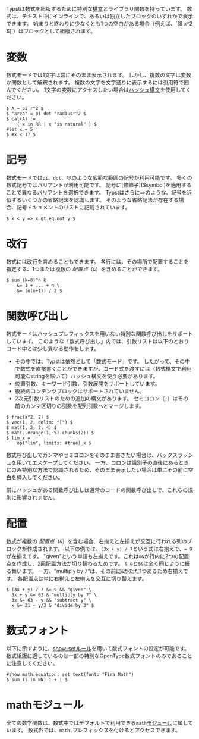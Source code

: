 Typstは数式を組版するために特別な[構文]($syntax/#math)とライブラリ関数を持っています。
数式は、テキスト中にインラインで、あるいは独立したブロックのいずれかで表示できます。
始まりと終わりに少なくとも1つの空白がある場合（例えば、`[$ x^2 $]`）はブロックとして組版されます。

# 変数
数式モードでは1文字は常にそのまま表示されます。
しかし、複数の文字は変数か関数として解釈されます。
複数の文字を文字通りに表示するには引用符で囲んでください。
1文字の変数にアクセスしたい場合は[ハッシュ構文]($scripting/#expressions)を使用してください。

```example
$ A = pi r^2 $
$ "area" = pi dot "radius"^2 $
$ cal(A) :=
    { x in RR | x "is natural" } $
#let x = 5
$ #x < 17 $
```

# 記号
数式モードでは`pi`、`dot`、`RR`のような広範な範囲の[記号]($category/symbols/sym)が利用可能です。
多くの数式記号ではバリアントが利用可能です。
記号に[修飾子]($symbol)を適用することで異なるバリアントを選択できます。
Typstはさらに`=>`のような、記号を近似するいくつかの省略記法を認識します。
そのような省略記法が存在する場合、記号ドキュメントのリストに記載されています。

```example
$ x < y => x gt.eq.not y $
```

# 改行
数式には改行を含めることもできます。
各行には、その場所で配置することを指定する、1つまたは複数の _配置点_（`&`）を含めることができます。

```example
$ sum_(k=0)^n k
    &= 1 + ... + n \
    &= (n(n+1)) / 2 $
```

# 関数呼び出し
数式モードはハッシュプレフィックスを用いない特別な関数呼び出しをサポートしています。
このような「数式呼び出し」内では、引数リストは以下のとおりコード中とは少し異なる動作をします。

- その中では、Typstは依然として「数式モード」です。
したがって、その中で数式を直接書くことができますが、コード式を渡すには（数式構文で利用可能なstringを除いて）ハッシュ構文を使う必要があります。
- 位置引数、キーワード引数、引数展開をサポートしています。
- 後続のコンテンツブロックはサポートされていません。
- 2次元引数リストのための追加の構文があります。
セミコロン（`;`）はその前のカンマ区切りの引数を配列引数へとマージします。

```example
$ frac(a^2, 2) $
$ vec(1, 2, delim: "[") $
$ mat(1, 2; 3, 4) $
$ mat(..#range(1, 5).chunks(2)) $
$ lim_x =
    op("lim", limits: #true)_x $
```

数式呼び出しでカンマやセミコロンをそのまま書きたい場合は、バックスラッシュを用いてエスケープしてください。
一方、コロンは識別子の直後にあるときにのみ特別な方法で認識されるため、そのまま表示したい場合は単にその前に空白を挿入してください。

前にハッシュがある関数呼び出しは通常のコードの関数呼び出しで、これらの規則に影響されません。

# 配置
数式が複数の _配置点_（`&`）を含む場合、右揃えと左揃えが交互に行われる列のブロックが作成されます。
以下の例では、`(3x + y) / 7`という式は右揃えで、`= 9`が左揃えです。
"given"という単語も左揃えです。これは`&&`が行内に2つの配置点を作成し、2回配置方法が切り替わるためです。
`& &`と`&&`は全く同じように振る舞います。
一方、"multiply by 7"は、その前に`&`がただ1つあるため右揃えです。
各配置点は単に右揃えと左揃えを交互に切り替えます。

```example
$ (3x + y) / 7 &= 9 && "given" \
  3x + y &= 63 & "multiply by 7" \
  3x &= 63 - y && "subtract y" \
  x &= 21 - y/3 & "divide by 3" $
```

# 数式フォント
以下に示すように、[show-setルール]($styling/#show-rules)を用いて数式フォントの設定が可能です。
数式組版に適しているのは一部の特別なOpenType数式フォントのみであることに注意してください。

```example
#show math.equation: set text(font: "Fira Math")
$ sum_(i in NN) 1 + i $
```

# mathモジュール
全ての数学関数は、数式中ではデフォルトで利用できる`math`[モジュール]($scripting/#modules)に属しています。
数式外では、`math.`プレフィックスを付けるとアクセスできます。
